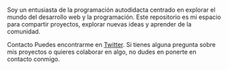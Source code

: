 Soy un entusiasta de la programación autodidacta centrado en explorar el mundo del desarrollo web y la programación. Este repositorio es mi espacio para compartir proyectos, explorar nuevas ideas y aprender de la comunidad.

Contacto
Puedes encontrarme en [Twitter](https://x.com/BorelliIair). Si tienes alguna pregunta sobre mis proyectos o quieres colaborar en algo, no dudes en ponerte en contacto conmigo.
